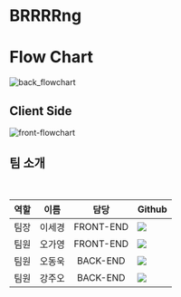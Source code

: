# BRRRRng

# Flow Chart
![back_flowchart](https://user-images.githubusercontent.com/75926861/130465685-3077de5b-084d-42ac-9576-af06879fa224.png)

## Client Side
![front-flowchart](https://user-images.githubusercontent.com/75926861/130408977-2d5d3bc8-3910-429e-85bf-7916edcfad68.jpg)

## 팀 소개

<br/>

| 역할 |  이름  |   담당    | Github                                                                                                                                                                      |
| :--: | :----: | :-------: | :-------------------------------------------------------------------------------------------------------------------------------------------------------------------------- |
| 팀장 | 이세경 | FRONT-END |  <a href="https://github.com/segyong56" target="_blank"><img src="https://img.shields.io/badge/segyong56-5294E2?style=for-the-badge&logo=GitHub&logoColor=white"/></a>      |
| 팀원 | 오가영 | FRONT-END |  <a href="https://github.com/5gazero" target="_blank"><img src="https://img.shields.io/badge/5gazero-5294E2?style=for-the-badge&logo=GitHub&logoColor=white"/></a>      |
| 팀원 | 오동욱 | BACK-END  |  <a href="https://github.com/wookieOH" target="_blank"><img src="https://img.shields.io/badge/wookieOH-5294E2?style=for-the-badge&logo=GitHub&logoColor=white"/></a>      |
| 팀원 | 강주오 | BACK-END  |  <a href="https://github.com/KangJuO" target="_blank"><img src="https://img.shields.io/badge/KangJuO-5294E2?style=for-the-badge&logo=GitHub&logoColor=white"/></a>      |

<br/>

